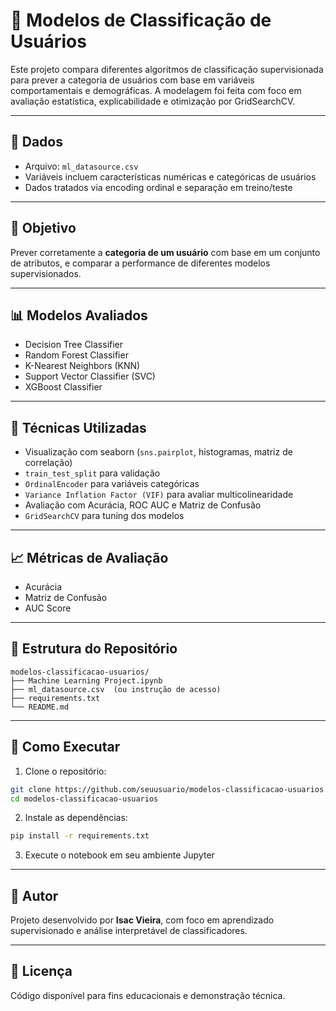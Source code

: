 # 🤖 Modelos de Classificação de Usuários

Este projeto compara diferentes algoritmos de classificação supervisionada para prever a categoria de usuários com base em variáveis comportamentais e demográficas. A modelagem foi feita com foco em avaliação estatística, explicabilidade e otimização por GridSearchCV.

---

## 📁 Dados

- Arquivo: `ml_datasource.csv`
- Variáveis incluem características numéricas e categóricas de usuários
- Dados tratados via encoding ordinal e separação em treino/teste

---

## 🎯 Objetivo

Prever corretamente a **categoria de um usuário** com base em um conjunto de atributos, e comparar a performance de diferentes modelos supervisionados.

---

## 📊 Modelos Avaliados

- Decision Tree Classifier
- Random Forest Classifier
- K-Nearest Neighbors (KNN)
- Support Vector Classifier (SVC)
- XGBoost Classifier

---

## 🧪 Técnicas Utilizadas

- Visualização com seaborn (`sns.pairplot`, histogramas, matriz de correlação)
- `train_test_split` para validação
- `OrdinalEncoder` para variáveis categóricas
- `Variance Inflation Factor (VIF)` para avaliar multicolinearidade
- Avaliação com Acurácia, ROC AUC e Matriz de Confusão
- `GridSearchCV` para tuning dos modelos

---

## 📈 Métricas de Avaliação

- Acurácia
- Matriz de Confusão
- AUC Score

---

## 📂 Estrutura do Repositório

```
modelos-classificacao-usuarios/
├── Machine Learning Project.ipynb
├── ml_datasource.csv  (ou instrução de acesso)
├── requirements.txt
└── README.md
```

---

## 🚀 Como Executar

1. Clone o repositório:
```bash
git clone https://github.com/seuusuario/modelos-classificacao-usuarios.git
cd modelos-classificacao-usuarios
```

2. Instale as dependências:
```bash
pip install -r requirements.txt
```

3. Execute o notebook em seu ambiente Jupyter

---

## 👤 Autor

Projeto desenvolvido por **Isac Vieira**, com foco em aprendizado supervisionado e análise interpretável de classificadores.

---

## 📄 Licença

Código disponível para fins educacionais e demonstração técnica.
